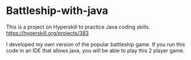 # Battleship-with-java

This is a project on Hyperskill to practice Java coding skills. 
https://hyperskill.org/projects/383 

I developed my own version of the popular battleship game. If you run this code in an IDE that allows java, you will be able to play this 2 player game.

